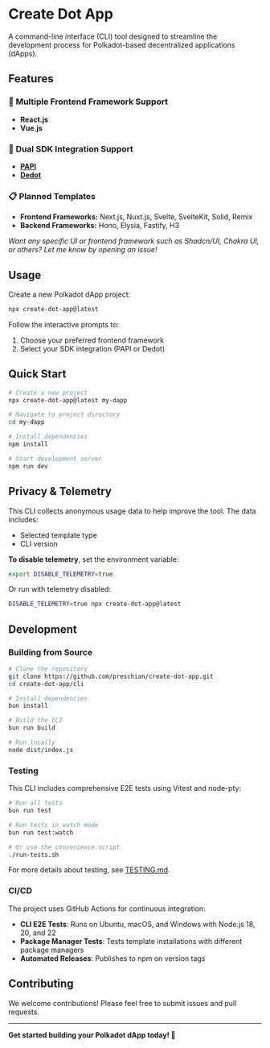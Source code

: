 # Create Dot App

A command-line interface (CLI) tool designed to streamline the development process for Polkadot-based decentralized applications (dApps).

## Features

### 🚀 Multiple Frontend Framework Support
- **React.js**
- **Vue.js**

### 🔗 Dual SDK Integration Support
- **[PAPI](https://papi.how/)**
- **[Dedot](https://docs.dedot.dev/)**

### 📋 Planned Templates

- **Frontend Frameworks:** Next.js, Nuxt.js, Svelte, SvelteKit, Solid, Remix
- **Backend Frameworks:** Hono, Elysia, Fastify, H3

*Want any specific UI or frontend framework such as Shadcn/UI, Chakra UI, or others? Let me know by opening an issue!*

## Usage

Create a new Polkadot dApp project:

```bash
npx create-dot-app@latest
```

Follow the interactive prompts to:
1. Choose your preferred frontend framework
2. Select your SDK integration (PAPI or Dedot)

## Quick Start

```bash
# Create a new project
npx create-dot-app@latest my-dapp

# Navigate to project directory
cd my-dapp

# Install dependencies
npm install

# Start development server
npm run dev
```

## Privacy & Telemetry

This CLI collects anonymous usage data to help improve the tool. The data includes:
- Selected template type
- CLI version

**To disable telemetry**, set the environment variable:

```bash
export DISABLE_TELEMETRY=true
```

Or run with telemetry disabled:

```bash
DISABLE_TELEMETRY=true npx create-dot-app@latest
```

## Development

### Building from Source

```bash
# Clone the repository
git clone https://github.com/preschian/create-dot-app.git
cd create-dot-app/cli

# Install dependencies
bun install

# Build the CLI
bun run build

# Run locally
node dist/index.js
```

### Testing

This CLI includes comprehensive E2E tests using Vitest and node-pty:

```bash
# Run all tests
bun run test

# Run tests in watch mode
bun run test:watch

# Or use the convenience script
./run-tests.sh
```

For more details about testing, see [TESTING.md](./TESTING.md).

### CI/CD

The project uses GitHub Actions for continuous integration:
- **CLI E2E Tests**: Runs on Ubuntu, macOS, and Windows with Node.js 18, 20, and 22
- **Package Manager Tests**: Tests template installations with different package managers
- **Automated Releases**: Publishes to npm on version tags

## Contributing

We welcome contributions! Please feel free to submit issues and pull requests.

---

**Get started building your Polkadot dApp today! 🚀**
